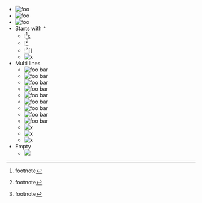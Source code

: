 
- ![foo]
- ![foo][]
- ![foo][x]
- Starts with `^`
    - ![^foo][x]
    - ![^foo]
    - ![^foo][]
    - ![x][^foo]
- Multi lines
  - ![foo
      bar][x]
  - ![
      foo
      bar
    ][x]
  - ![  
      foo
      bar  
    ][x]
  - ![foo
      bar]
  - ![
      foo
      bar
    ]
  - ![  
      foo
      bar  
    ]
  - ![foo
      bar][]
  - ![
      foo
      bar
    ][]
  - ![  
      foo
      bar  
    ][]
  - ![x][foo
      bar]
  - ![x][
      foo
      bar
    ]
  - ![x][  
      foo
      bar  
    ]
- Empty
  - ![][x]

[x]: /url
[foo]: /url
[ ^foo ]: /url
[foo bar]: /url
[^foo]: footnote
